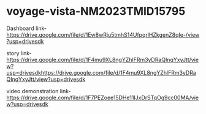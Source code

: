 # voyage-vista-NM2023TMID15795

Dashboard link-https://drive.google.com/file/d/1Ew8wRju5tmhS14UfpqrlHZkgenZ8qIe-/view?usp=drivesdk

story link-https://drive.google.com/file/d/1F4mu9XL8ngYZhlFRm3yDRaQInqYxyJtt/view?usp=drivesdkhttps://drive.google.com/file/d/1F4mu9XL8ngYZhlFRm3yDRaQInqYxyJtt/view?usp=drivesdk

video demonstration link-https://drive.google.com/file/d/1F7PEZoee15DHe11IJxDrSTqOg9cc00MA/view?usp=drivesdk
